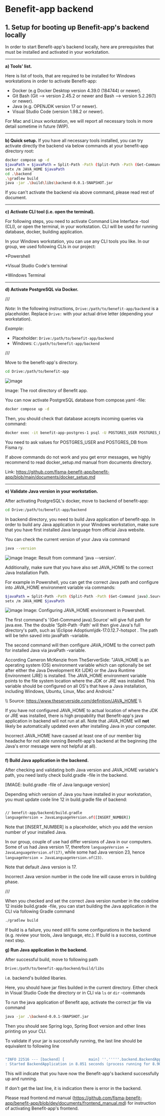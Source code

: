 # Benefit-app backend

## 1. Setup for booting up Benefit-app's backend locally

In order to start Benefit-app's backend locally,
here are prerequisites that must
be installed and activated in your workstation. 


---

**a) Tools' list.**

Here is list of tools, that are required to be installed
for Windows workstations in order to activate Benefit-app:

* Docker (e.g Docker Desktop version 4.39.0 (184744) or newer).
* Git Bash (Git --> version 2.45.2 or newer and Bash --> version 5.2.26(1) or newer).
* Java (e.g. OPENJDK version 17 or newer).
* Visual Studio Code (version 1.98.2 or newer).

For Mac and Linux workstation, we will report all necessary tools
in more detail sometime in future (WIP).

---

**b) Quick setup.**
If you have all necessary tools installed,
you can try activate directly the backend via below commands
at your benefit-app directory root:

```sh
docker compose up -d
$javaPath = $javaPath = Split-Path -Path (Split-Path -Path (Get-Command java).Source -Parent) -Parent
setx /m JAVA_HOME $javaPath
cd .\backend
.\gradlew build
java -jar .\build\libs\backend-0.0.1-SNAPSHOT.jar
```

If you can't activate the backend via above command,
please read rest of document.

---

**c) Activate CLI tool (i.e. open the terminal).**

For following steps, you need to activate Command Line Interface -tool (CLI),
or open the terminal, in your workstation. CLI will be used for running database, 
docker, building application.

In your Windows workstation, you can use any CLI tools you like.
In our group, we used following CLIs in our project:

*Powershell

*Visual Studio Code's terminal

*Windows Terminal

---

**d) Activate PostgreSQL via Docker.**

///

*Note:* In the following instructions, `Drive:/path/to/benefit-app/backend`
is a placeholder. Replace `Drive:` with your actual drive letter (depending
your workstation).

*Example*:
- Placeholder: `Drive:/path/to/benefit-app/backend`
- Windows: `C:/path/to/benefit-app/backend`

///

Move to the benefit-app's directory.

```sh
cd Drive:/path/to/benefit-app
```
![image](img/images_for_manuals/benefit_app_directory.png)

Image: The root directory of Benefit app.

You can now activate PostgreSQL database from compose.yaml -file:

```sh
docker compose up -d
```

Then, you should check that database accepts 
incoming queries via command:

```sh
docker exec -it benefit-app-postgres-1 psql -U POSTGRES_USER POSTGRES_DB
```

You need to ask values for POSTGRES_USER and POSTGRES_DB
from Fisma ry.

If above commands do not work and you get error messages,
we highly recommend to read docker_setup.md manual from
documents directory.

Link: https://github.com/fisma-benefit-app/benefit-app/blob/main/documents/docker_setup.md


---

**e) Validate Java version in your workstation.**

After activating PostgreSQL's docker,
move to backend of benefit-app:

```sh
cd Drive:/path/to/benefit-app/backend
```

In backend directory, you need to build 
Java application of benefit-app.
In order to build any Java application
in your Windows workstation, make sure
that you have first installed Java language
from official Java website.

You can check the current version of your Java
via command

```sh
java --version
```
![image](img/images_for_manuals/java_version_command.png)
Image: Result from command 'java --version'.

Additionally, make sure that you have also
set JAVA_HOME to the correct Java Installation Path.

For example in Powershell, you can get the correct Java path
and configure into JAVA_HOME environment variable 
via commands:

```sh
$javaPath = Split-Path -Path (Split-Path -Path (Get-Command java).Source -Parent) -Parent
setx /m JAVA_HOME $javaPath
```

![image](img/images_for_manuals/java_home_configuration.png)
Image: Configuring JAVA_HOME environment in Powershell.

The first command's '(Get-Command java).Source' will give full path for java.exe.
The the double 'Split-Path -Path' will then give Java's full directory's path, such
as \Eclipse Adoptium\jdk-17.0.12.7-hotspot . The path will be tehn saved into javaPath -variable.

The second command will then configure JAVA_HOME to the correct path for installed Java
via javaPath -variable.


According Cameron McKenzie from TheServerSide: 
"JAVA_HOME is an operating system (OS) environment
variable which can optionally be set after either the
Java Development Kit (JDK) or the Java Runtime Environment (JRE)
is installed. The JAVA_HOME environment variable points
to the file system location where the JDK or JRE was installed.
This variable should be configured on all OS's that have a Java
installation, including Windows, Ubuntu, Linux, Mac and Android." 

\\\ Source: https://www.theserverside.com/definition/JAVA_HOME \\\

If you have not configured JAVA_HOME to actual location 
of where the JDK or JRE was installed, there is high 
propability that Benefit-app's java application
in backend will not run at all. Note that JAVA_HOME 
will **not** likely be automatically updated even after
installing Java in your computer.

Incorrect JAVA_HOME have caused at least one of our member
big headache for not able running Benefit-app's backend
at the beginning (the Java's error message were not 
helpful at all).

---

**f) Build Java application in the backend.**

After checking and validating both Java version and
JAVA_HOME variable's path, you need lastly check
build.gradle -file in the backend.

[IMAGE: build.gradle -file of Java language version]

Depending which version of Java you have installed
in your workstation, you must update code line 12
in build.gradle file of backend:

```sh

// benefit-app/backend/build.gradle
languageVersion = JavaLanguageVersion.of([INSERT_NUMBER])
```

Note that [INSERT_NUMBER] is a placeholder, which
you add the version number of your installed Java.

In our group, couple of use had differ versions of
Java in our computers. Some of us had Java version 17,
therefore `languageVersion = JavaLanguageVersion.of(17)`,
while some had Java version 23, hence
`languageVersion = JavaLanguageVersion.of(23)`.

Note that default Java version is 17.

Incorrect Java version number in the code line
will cause errors in building phase.

///

When you checked and set the correct Java version number
in the codeline 12 inside build.grade -file, you can
start building the Java application in the CLI
via following Gradle command

```sh
./gradlew build
```

If build is a failure, you need still fix some
configurations in the backend (e.g. review your tools,
Java language, etc.). If build is a success,
continue next step.

**g) Run Java application in the backend.**

After successful build, move to following path

```sh
Drive:/path/to/benefit-app/backend/build/libs 
```

i.e. backend's builded libaries.

Here, you should have jar files builded in the current
directory. Either check in Visual Studio Code the directory
or in CLI via `ls` or `dir` -commands

To run the java application of Benefit app,
activate the correct jar file via command

```sh
java -jar .\backend-0.0.1-SNAPSHOT.jar
```

Then you should see Spring logo, Spring Boot version and other lines 
printing on your CLI.

To validate if your jar is successfully running,
the last line should be equivalent to following line
```sh

"INFO 22516 --- [backend] [           main] ''.'''''.backend.BackendApplication      
: Started BackendApplication in 8.051 seconds (process running for 8.908)"

```

This will indicate that you have now the Benefit-app's backend 
successfully up and running.

If don't get the last line, it is indication there is
error in the backend.

Please read frontend.md manual (https://github.com/fisma-benefit-app/benefit-app/blob/dev/documents/frontend_manual.md) 
for instruction of activating Benefit-app's frontend.
